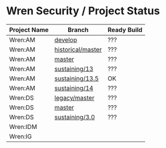 # Wren Security / Project Status

| Project Name | Branch | Ready Build |
| ----- | ----- | ----- |
| Wren:AM | [develop](https://github.com/WrenSecurity/wrenam/tree/develop) | ??? |
| Wren:AM | [historical/master](https://github.com/WrenSecurity/wrenam/tree/historical/master) | ??? |
| Wren:AM | [master](https://github.com/WrenSecurity/wrenam/master) | ??? |
| Wren:AM | [sustaining/13](https://github.com/WrenSecurity/wrenam/tree/sustaining/13) | ??? |
| Wren:AM | [sustaining/13.5](https://github.com/WrenSecurity/wrenam/tree/sustaining/13.5) | OK |
| Wren:AM | [sustaining/14](https://github.com/WrenSecurity/wrenam/tree/sustaining/14) | ??? |
| Wren:DS | [legacy/master](https://github.com/WrenSecurity/wrends/tree/legacy/master) | ??? |
| Wren:DS | [master](https://github.com/WrenSecurity/wrends/tree/master) | ??? |
| Wren:DS | [sustaining/3.0](https://github.com/WrenSecurity/wrends/tree/sustaining/3.0) | ??? |
| Wren:IDM | | |
| Wren:IG | | |
